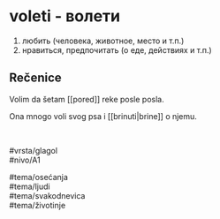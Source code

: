 # voleti - волети

1. любить (человека, животное, место и т.п.)  
2. нравиться, предпочитать (о еде, действиях и т.п.)

## Rečenice

Volim da šetam [[pored]] reke posle posla.

Ona mnogo voli svog psa i [[brinuti|brine]] o njemu.

<br>

#vrsta/glagol  
#nivo/A1  

#tema/osećanja  
#tema/ljudi  
#tema/svakodnevica  
#tema/životinje  
